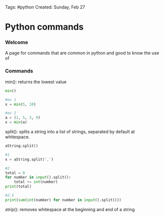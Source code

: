 Tags: #python 
Created: Sunday, Feb 27

# Python commands

### Welcome
A page for commands that are common in python and good to know the use of

### Commands
min(): returns the lowest value
```python
min()

#ex 1
x = min(5, 10)

#ex 2
a = (1, 5, 3, 9)  
x = min(a)
```

split(): splits a string into a list of strings, separated by default at whitespace.
```python
aString.split()

#1
x = aString.split(',')

#2
total = 0
for number in input().split():
    total += int(number)
print(total)

#2.5
print(sum(int(number) for number in input().split()))

```

strip(): removes whitespace at the beginning and end of a string
